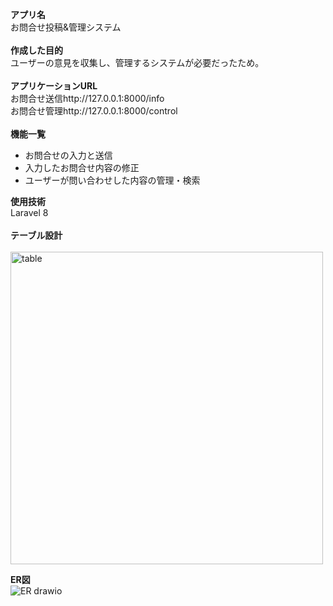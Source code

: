 **アプリ名**<br>
お問合せ投稿&管理システム<br><br>
**作成した目的**<br>
ユーザーの意見を収集し、管理するシステムが必要だったため。<br><br>
**アプリケーションURL**<br>
お問合せ送信http://127.0.0.1:8000/info<br>
お問合せ管理http://127.0.0.1:8000/control<br><br>
**機能一覧**<br>
- お問合せの入力と送信
- 入力したお問合せ内容の修正
- ユーザーが問い合わせした内容の管理・検索<br>


**使用技術**<br>
Laravel 8<br><br>
**テーブル設計**<br><br>
<img width="500" alt="table" src="https://user-images.githubusercontent.com/122582061/236658629-9eaf9059-b190-4b7f-8706-6ddfe172b4b9.png">

**ER図**<br>
![ER drawio](https://user-images.githubusercontent.com/122582061/236658674-765c3bfa-99c5-43da-88a2-cb434faf7cad.png)
